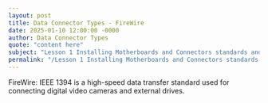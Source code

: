 ```yaml
---
layout: post
title: Data Connector Types - FireWire
date: 2025-01-10 12:00:00 -0000
author: Data Connector Types
quote: "content here"
subject: "Lesson 1 Installing Motherboards and Connectors standards and specifications"
permalink: "/Lesson 1 Installing Motherboards and Connectors standards and specifications/Data Connector Types/Data Connector Types - FireWire"
---
```


FireWire: IEEE 1394 is a high-speed data transfer standard used for connecting digital video cameras and external drives.
